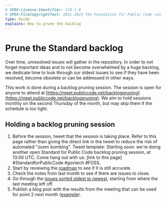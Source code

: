 ```yaml
---
# SPDX-License-Identifier: CC0-1.0
# SPDX-FileCopyrightText: 2021-2023 The Foundation for Public Code <info@publiccode.net>
type: Guide
explains: How to prune the backlog
---
```


# Prune the Standard backlog

Over time, unresolved issues will gather in the repository.
In order to not forget important ideas and to not become overwhelmed by a huge backlog, we dedicate time to look through our oldest issues to see if they have been resolved, become obsolete or can be addressed in other ways.

This work is done during a backlog pruning session.
The session is open for anyone to attend at [https://meet.publiccode.net/backlogpruning](https://meet.publiccode.net/backlogpruning). We aim to hold sessions monthly on the second Thursday of the month, but may skip them if the schedule is too tight.

## Holding a backlog pruning session

1. Before the session, tweet that the session is taking place. Refer to this page rather than giving the direct link in the tweet to reduce the risk of automated "zoom bombing". Tweet template: Starting soon: we're doing another open Standard for Public Code backlog pruning session, at 13:00 UTC. Come hang out with us: [link to this page] #StandardforPublicCode #govtech #FOSS.
2. Start by reviewing the [roadmap](https://github.com/publiccodenet/standard/blob/develop/docs/roadmap.md) to see if it is still accurate.
3. Check the notes from last month to see if there are issues to close.
4. Go through the [issues sorted oldest to newest](https://github.com/publiccodenet/standard/issues?q=is%3Aissue+is%3Aopen+sort%3Acreated-asc), starting from where the last meeting left off.
5. Publish a blog post with the results from the meeting that can be used for point 2 next month ([example](https://blog.publiccode.net/community%20call/2021/05/20/pruning-the-oldest-issues.html)).
